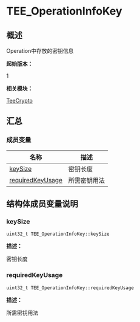 # TEE_OperationInfoKey


## 概述

Operation中存放的密钥信息

**起始版本：**

1

**相关模块：**

[TeeCrypto](_tee_crypto.md)


## 汇总


### 成员变量

| 名称 | 描述 | 
| -------- | -------- |
| [keySize](#keysize) | 密钥长度 | 
| [requiredKeyUsage](#requiredkeyusage) | 所需密钥用法 | 


## 结构体成员变量说明


### keySize

```
uint32_t TEE_OperationInfoKey::keySize
```

**描述：**

密钥长度


### requiredKeyUsage

```
uint32_t TEE_OperationInfoKey::requiredKeyUsage
```

**描述：**

所需密钥用法
